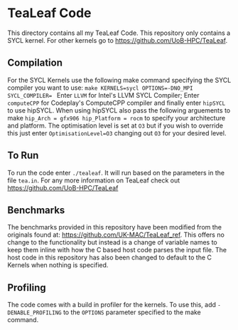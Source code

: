 # TeaLeaf Code

This directory contains all my TeaLeaf Code. This repository only contains a SYCL kernel. For other kernels go to https://github.com/UoB-HPC/TeaLeaf.

## Compilation
For the SYCL Kernels use the following make command specifying the SYCL compiler you want to use:
```make KERNELS=sycl OPTIONS=-DNO_MPI SYCL_COMPILER= ```
Enter ```LLVM``` for Intel's LLVM SYCL Compiler; Enter ```computeCPP``` for Codeplay's ComputeCPP compiler and finally enter ```hipSYCL``` to use hipSYCL. When using hipSYCL also pass the following arguements to make ```hip_Arch = gfx906 hip_Platform = rocm``` to specify your architecture and platform.
The optimisation level is set at ```O3``` but if you wish to override this just enter ```OptimisationLevel=O3``` changing out ```O3``` for your desired level.

## To Run
To run the code enter ```./tealeaf```. It will run based on the parameters in the file ```tea.in```. For any more information on TeaLeaf check out https://github.com/UoB-HPC/TeaLeaf

## Benchmarks
The benchmarks provided in this repository have been modified from the originals found at: https://github.com/UK-MAC/TeaLeaf_ref. This offers no change to the functionality but instead is a change of variable names to keep them inline with how the C based host code parses the input file. The host code in this repository has also been changed to default to the C Kernels when nothing is specified.

## Profiling 
The code comes with a build in profiler for the kernels. To use this, add ```-DENABLE_PROFILING``` to the ```OPTIONS``` parameter specified to the make command.
